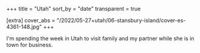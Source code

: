 +++
title = "Utah"
sort_by = "date"
transparent = true

[extra]
cover_abs = "/2022/05-27+utah/06-stansbury-island/cover-es-4361-148.jpg"
+++

I'm spending the week in Utah to visit family and my partner while she is in town for business.
